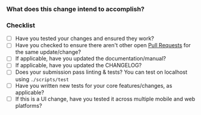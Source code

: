 ### What does this change intend to accomplish?

 
### Checklist

* [ ] Have you tested your changes and ensured they work?
* [ ] Have you checked to ensure there aren't other open [Pull Requests](../../../pulls) for the same update/change?
* [ ] If applicable, have you updated the documentation/manual?
* [ ] If applicable, have you updated the CHANGELOG?
* [ ] Does your submission pass linting & tests? You can test on localhost using `./scripts/test`
* [ ] Have you written new tests for your core features/changes, as applicable?
* [ ] If this is a UI change, have you tested it across multiple mobile and web platforms?

<!-- You can erase any parts of this template not applicable to your Pull Request. -->
